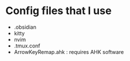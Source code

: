 # Config files that I use 
- .obsidian
- kitty
- nvim
- .tmux.conf
- ArrowKeyRemap.ahk : requires AHK software
